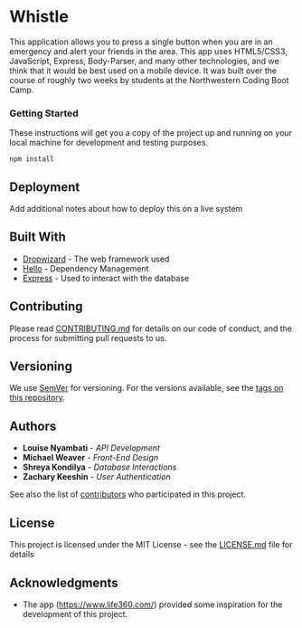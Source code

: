 # Whistle

This application allows you to press a single button when you are in an emergency and alert your friends
in the area. This app uses HTML5/CSS3, JavaScript, Express, Body-Parser, and many other technologies, and we think that it would be best used on a mobile device. It was built over the course of roughly two weeks by students at the Northwestern Coding Boot Camp.

### Getting Started

These instructions will get you a copy of the project up and running on your local machine for development and testing purposes.

```
npm install
```

## Deployment

Add additional notes about how to deploy this on a live system

## Built With

* [Dropwizard](http://www.dropwizard.io/1.0.2/docs/) - The web framework used
* [Hello](https://maven.apache.org/) - Dependency Management
* [Express](https://expressjs.com/) - Used to interact with the database

## Contributing

Please read [CONTRIBUTING.md](https://gist.github.com/PurpleBooth/b24679402957c63ec426) for details on our code of conduct, and the process for submitting pull requests to us.

## Versioning

We use [SemVer](http://semver.org/) for versioning. For the versions available, see the [tags on this repository](https://github.com/your/project/tags). 

## Authors

* **Louise Nyambati** - *API Development*
* **Michael Weaver** - *Front-End Design*
* **Shreya Kondilya** - *Database Interactions*
* **Zachary Keeshin** - *User Authentication*


See also the list of [contributors](https://github.com/LouiseNyambati/whistle/contributors) who participated in this project.

## License

This project is licensed under the MIT License - see the [LICENSE.md](LICENSE.md) file for details

## Acknowledgments

* The app (https://www.life360.com/) provided some inspiration for the development of this project.
